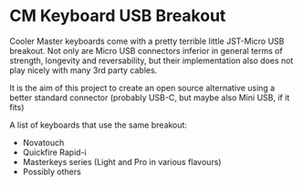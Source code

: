 # CM Keyboard USB Breakout

Cooler Master keyboards come with a pretty terrible little JST-Micro USB breakout.  Not only are Micro USB connectors inferior in general terms of strength, longevity and reversability, but their implementation also does not play nicely with many 3rd party cables.

It is the aim of this project to create an open source alternative using a better standard connector (probably USB-C, but maybe also Mini USB, if it fits)

A list of keyboards that use the same breakout:
* Novatouch
* Quickfire Rapid-i
* Masterkeys series (Light and Pro in various flavours)
* Possibly others


